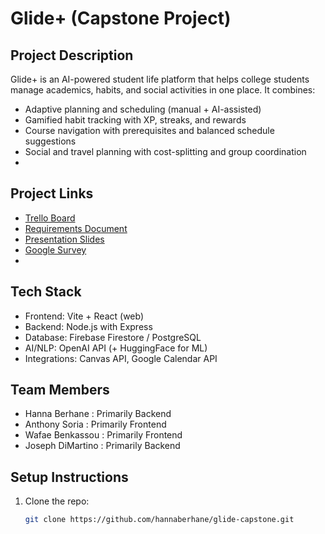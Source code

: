 # Glide+ (Capstone Project)

## Project Description
Glide+ is an AI-powered student life platform that helps college students manage academics, habits, and social activities in one place. It combines:
- Adaptive planning and scheduling (manual + AI-assisted)
- Gamified habit tracking with XP, streaks, and rewards
- Course navigation with prerequisites and balanced schedule suggestions
- Social and travel planning with cost-splitting and group coordination
- 
## Project Links
- [Trello Board](https://trello.com/b/ojeLj9Bu/glide)  
- [Requirements Document](https://spartansut-my.sharepoint.com/:w:/g/personal/hanna_berhane_spartans_ut_edu/EYtv0MSXZS1FieKw-US5ifEBTQNF6m7p-EJdWJzJNHyumw?e=VgKGCj)  
- [Presentation Slides](https://www.canva.com/design/DAGztzdzz1Q/dPnlwVj2nlOrsNdMaiBZpA/edit?utm_content=DAGztzdzz1Q&utm_campaign=designshare&utm_medium=link2&utm_source=sharebutton)  
- [Google Survey](https://forms.gle/examplelink)
- 
## Tech Stack
- Frontend: Vite + React (web)
- Backend: Node.js with Express
- Database: Firebase Firestore / PostgreSQL
- AI/NLP: OpenAI API (+ HuggingFace for ML)
- Integrations: Canvas API, Google Calendar API

## Team Members
- Hanna Berhane : Primarily Backend 
- Anthony Soria : Primarily Frontend
- Wafae Benkassou : Primarily Frontend 
- Joseph DiMartino : Primarily Backend

## Setup Instructions
1. Clone the repo:
   ```bash
   git clone https://github.com/hannaberhane/glide-capstone.git
